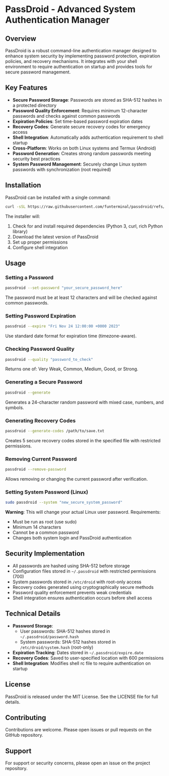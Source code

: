 # PassDroid - Advanced System Authentication Manager

## Overview

PassDroid is a robust command-line authentication manager designed to enhance system security by implementing password protection, expiration policies, and recovery mechanisms. It integrates with your shell environment to require authentication on startup and provides tools for secure password management.

## Key Features

- **Secure Password Storage**: Passwords are stored as SHA-512 hashes in a protected directory
- **Password Quality Enforcement**: Requires minimum 12-character passwords and checks against common passwords
- **Expiration Policies**: Set time-based password expiration dates
- **Recovery Codes**: Generate secure recovery codes for emergency access
- **Shell Integration**: Automatically adds authentication requirement to shell startup
- **Cross-Platform**: Works on both Linux systems and Termux (Android)
- **Password Generation**: Creates strong random passwords meeting security best practices
- **System Password Management**: Securely change Linux system passwords with synchronization (root required)

## Installation

PassDroid can be installed with a single command:

```bash
curl -sSL https://raw.githubusercontent.com/funterminal/passdroid/refs/heads/main/install.sh | sh 
```

The installer will:
1. Check for and install required dependencies (Python 3, curl, rich Python library)
2. Download the latest version of PassDroid
3. Set up proper permissions
4. Configure shell integration

## Usage

### Setting a Password

```bash
passdroid --set-password "your_secure_password_here"
```

The password must be at least 12 characters and will be checked against common passwords.

### Setting Password Expiration

```bash
passdroid --expire "Fri Nov 24 12:00:00 +0000 2023"
```

Use standard date format for expiration time (timezone-aware).

### Checking Password Quality

```bash
passdroid --quality "password_to_check"
```

Returns one of: Very Weak, Common, Medium, Good, or Strong.

### Generating a Secure Password

```bash
passdroid --generate
```

Generates a 24-character random password with mixed case, numbers, and symbols.

### Generating Recovery Codes

```bash
passdroid --generate-codes /path/to/save.txt
```

Creates 5 secure recovery codes stored in the specified file with restricted permissions.

### Removing Current Password

```bash
passdroid --remove-password
```

Allows removing or changing the current password after verification.

### Setting System Password (Linux)

```bash
sudo passdroid --system "new_secure_system_password"
```

**Warning**: This will change your actual Linux user password. Requirements:
- Must be run as root (use sudo)
- Minimum 14 characters
- Cannot be a common password
- Changes both system login and PassDroid authentication

## Security Implementation

- All passwords are hashed using SHA-512 before storage
- Configuration files stored in `~/.passdroid` with restricted permissions (700)
- System passwords stored in `/etc/droid` with root-only access
- Recovery codes generated using cryptographically secure methods
- Password quality enforcement prevents weak credentials
- Shell integration ensures authentication occurs before shell access

## Technical Details

- **Password Storage**: 
  - User passwords: SHA-512 hashes stored in `~/.passdroid/password.hash`
  - System passwords: SHA-512 hashes stored in `/etc/droid/system.hash` (root-only)
- **Expiration Tracking**: Dates stored in `~/.passdroid/expire.date`
- **Recovery Codes**: Saved to user-specified location with 600 permissions
- **Shell Integration**: Modifies shell rc file to require authentication on startup

## License

PassDroid is released under the MIT License. See the LICENSE file for full details.

## Contributing

Contributions are welcome. Please open issues or pull requests on the GitHub repository.

## Support

For support or security concerns, please open an issue on the project repository.

